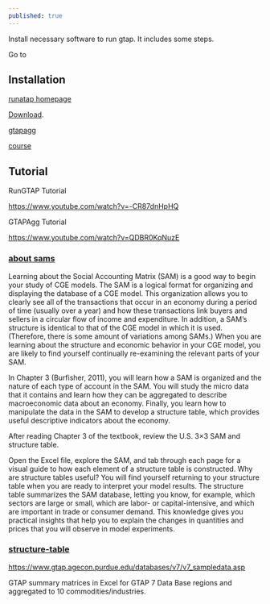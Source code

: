 ```yaml
---
published: true
---
```

Install necessary software to run gtap. It includes some steps.

Go to 

## Installation


[runatap homepage](https://www.gtap.agecon.purdue.edu/products/rungtap/)


[Download](https://www.copsmodels.com/rgtpatch.htm). 

[gtapagg](https://www.gtap.agecon.purdue.edu/products/rungtap/)


[course](https://cgecloudclassroom.org/classroom-resources/)

## Tutorial

RunGTAP Tutorial

https://www.youtube.com/watch?v=-CR87dnHpHQ

GTAPAgg Tutorial

https://www.youtube.com/watch?v=QDBR0KqNuzE

### [about sams](https://cgecloudclassroom.org/classroom-resources/about-sams/)

Learning about the Social Accounting Matrix (SAM) is a good way to begin your study of CGE models.   The SAM is a logical format for organizing and displaying the database of a CGE model.  This organization allows you to clearly see all of the transactions that occur in an economy during a period of time (usually over a year) and how these transactions link buyers and sellers in a circular flow of income and expenditure.   In addition, a SAM’s structure is identical to that of the CGE model in which it is used. (Therefore, there is some amount of variations among SAMs.)  When you are learning about the structure and economic behavior in your CGE model,  you are likely to find yourself continually re-examining the relevant parts of your SAM.

In Chapter 3 (Burfisher, 2011), you will learn how a SAM is organized and the nature of each type of account in the SAM.  You will study the micro data that it contains and learn how they can be aggregated to describe macroeconomic data about an economy.  Finally, you learn how to manipulate the data in the SAM to develop a structure table, which provides useful descriptive indicators about the economy.

After reading Chapter 3 of the textbook, review the U.S. 3×3 SAM  and structure table.   

Open the Excel file, explore the SAM, and tab through each page for a visual guide to how each element of a structure table is constructed.   Why are structure tables useful?  You will find yourself returning to your structure table when you are ready to interpret your model results.  The structure table summarizes the SAM database, letting you know, for example, which sectors are large or small, which are labor- or capital-intensive, and which are important in trade or consumer demand.  This knowledge gives you practical insights that help you to explain the changes in quantities and prices that you will observe in model experiments.

### [structure-table](https://cgecloudclassroom.org/classroom-resources/structure-table-10x5-template/)


https://www.gtap.agecon.purdue.edu/databases/v7/v7_sampledata.asp

GTAP summary matrices in Excel for GTAP 7 Data Base regions and aggregated to 10 commodities/industries.
